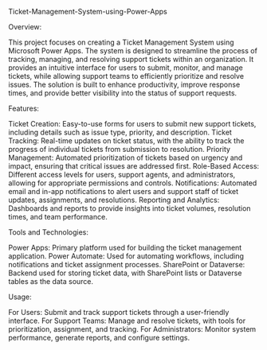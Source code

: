 Ticket-Management-System-using-Power-Apps

Overview:

This project focuses on creating a Ticket Management System using Microsoft Power Apps. The system is designed to streamline the process of tracking, managing, and resolving support tickets within an organization. It provides an intuitive interface for users to submit, monitor, and manage tickets, while allowing support teams to efficiently prioritize and resolve issues. The solution is built to enhance productivity, improve response times, and provide better visibility into the status of support requests.

Features:

Ticket Creation: Easy-to-use forms for users to submit new support tickets, including details such as issue type, priority, and description.
Ticket Tracking: Real-time updates on ticket status, with the ability to track the progress of individual tickets from submission to resolution.
Priority Management: Automated prioritization of tickets based on urgency and impact, ensuring that critical issues are addressed first.
Role-Based Access: Different access levels for users, support agents, and administrators, allowing for appropriate permissions and controls.
Notifications: Automated email and in-app notifications to alert users and support staff of ticket updates, assignments, and resolutions.
Reporting and Analytics: Dashboards and reports to provide insights into ticket volumes, resolution times, and team performance.

Tools and Technologies:

Power Apps: Primary platform used for building the ticket management application.
Power Automate: Used for automating workflows, including notifications and ticket assignment processes.
SharePoint or Dataverse: Backend used for storing ticket data, with SharePoint lists or Dataverse tables as the data source.

Usage:

For Users: Submit and track support tickets through a user-friendly interface.
For Support Teams: Manage and resolve tickets, with tools for prioritization, assignment, and tracking.
For Administrators: Monitor system performance, generate reports, and configure settings.
